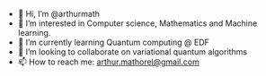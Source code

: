 - 👋 Hi, I’m @arthurmath
- 👀 I’m interested in Computer science, Mathematics and Machine learning.
- 🌱 I’m currently learning Quantum computing @ EDF
- 💞️ I’m looking to collaborate on variational quantum algorithms
- 📫 How to reach me:  arthur.mathorel@gmail.com


<!---
- 😄 Pronouns: He/Him
- ⚡ Fun fact: ...
arthurmath/arthurmath is a ✨ special ✨ repository because its `README.md` (this file) appears on your GitHub profile.
You can click the Preview link to take a look at your changes.
--->
